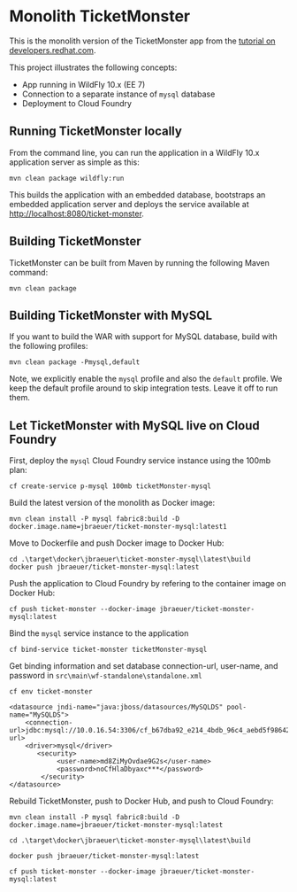 # Monolith TicketMonster

This is the monolith version of the TicketMonster app from the [tutorial on developers.redhat.com](https://developers.redhat.com/ticket-monster/).


This project illustrates the following concepts:

* App running in WildFly 10.x (EE 7)
* Connection to a separate instance of `mysql` database
* Deployment to Cloud Foundry


## Running TicketMonster locally

From the command line, you can run the application in a WildFly 10.x application server as simple as this:

```
mvn clean package wildfly:run
```

This builds the application with an embedded database, bootstraps an embedded application server and deploys the service available at [http://localhost:8080/ticket-monster](http://localhost:8080/ticket-monster).


## Building TicketMonster

TicketMonster can be built from Maven by running the following Maven command:

```
mvn clean package
```
	
## Building TicketMonster with MySQL 

If you want to build the WAR with support for MySQL database, build with the following profiles:

```
mvn clean package -Pmysql,default
```
       
Note, we explicitly enable the `mysql` profile and also the `default` profile. We keep the default profile around to skip integration tests. Leave it off to run them.   

	
## Let TicketMonster with MySQL live on Cloud Foundry

First, deploy the `mysql` Cloud Foundry service instance using the 100mb plan:
```
cf create-service p-mysql 100mb ticketMonster-mysql
```

Build the latest version of the monolith as Docker image:
```
mvn clean install -P mysql fabric8:build -D docker.image.name=jbraeuer/ticket-monster-mysql:latest1
```

Move to Dockerfile and push Docker image to Docker Hub:
```
cd .\target\docker\jbraeuer\ticket-monster-mysql\latest\build
docker push jbraeuer/ticket-monster-mysql:latest
```

Push the application to Cloud Foundry by refering to the container image on Docker Hub:
```
cf push ticket-monster --docker-image jbraeuer/ticket-monster-mysql:latest
```

Bind the `mysql` service instance to the application
```
cf bind-service ticket-monster ticketMonster-mysql
```

Get binding information and set database connection-url, user-name, and password in `src\main\wf-standalone\standalone.xml`
```
cf env ticket-monster
```

```
<datasource jndi-name="java:jboss/datasources/MySQLDS" pool-name="MySQLDS">
    <connection-url>jdbc:mysql://10.0.16.54:3306/cf_b67dba92_e214_4bdb_96c4_aebd5f986425</connection-url>
    <driver>mysql</driver>
       <security>
            <user-name>md8ZiMyOvdae9G2s</user-name>
            <password>noCfHlaDbyaxc***</password>
        </security>
</datasource>
```

Rebuild TicketMonster, push to Docker Hub, and push to Cloud Foundry:
```
mvn clean install -P mysql fabric8:build -D docker.image.name=jbraeuer/ticket-monster-mysql:latest

cd .\target\docker\jbraeuer\ticket-monster-mysql\latest\build

docker push jbraeuer/ticket-monster-mysql:latest

cf push ticket-monster --docker-image jbraeuer/ticket-monster-mysql:latest
```
